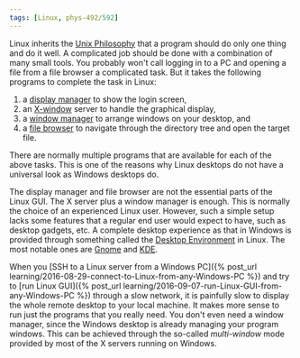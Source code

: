 ```yaml
---
tags: [Linux, phys-492/592]
---
```


Linux inherits the [Unix Philosophy][] that a program should do only one thing and do it well. A complicated job should be done with a combination of many small tools. You probably won't call logging in to a PC and opening a file from a file browser a complicated task. But it takes the following programs to complete the task in Linux:

1. a [display manager](https://wiki.archlinux.org/index.php/Display_manager) to show the login screen,
2. an [X-window](https://en.wikipedia.org/wiki/X_Window_System) server to handle the graphical display,
3. a [window manager](https://en.wikipedia.org/wiki/Window_manager) to arrange windows on your desktop, and
4. a [file browser](https://wike.archlinux.org/index.php/Category:File_managers) to navigate through the directory tree and open the target file.

There are normally multiple programs that are available for each of the above tasks. This is one of the reasons why Linux desktops do not have a universal look as Windows desktops do.

The display manager and file browser are not the essential parts of the Linux GUI. The X server plus a window manager is enough. This is normally the choice of an experienced Linux user. However, such a simple setup lacks some features that a regular end user would expect to have, such as desktop gadgets, etc. A complete desktop experience as that in Windows is provided through something called the [Desktop Environment][] in Linux. The most notable ones are [Gnome][] and [KDE][].

When you [SSH to a Linux server from a Windows PC]({% post_url learning/2016-08-29-connect-to-Linux-from-any-Windows-PC %}) and try to [run Linux GUI]({% post_url learning/2016-09-07-run-Linux-GUI-from-any-Windows-PC %}) through a slow network, it is painfully slow to display the whole remote desktop to your local machine. It makes more sense to run just the programs that you really need. You don't even need a window manager, since the Windows desktop is already managing your program windows. This can be achieved through the so-called *multi-window* mode provided by most of the X servers running on Windows.

[Unix Philosophy]:https://en.wikipedia.org/wiki/Unix_philosophy
[Desktop Environment]:https://wiki.archlinux.org/index.php/desktop_environment
[Gnome]:https://www.gnome.org
[KDE]:https://www.kde.org
